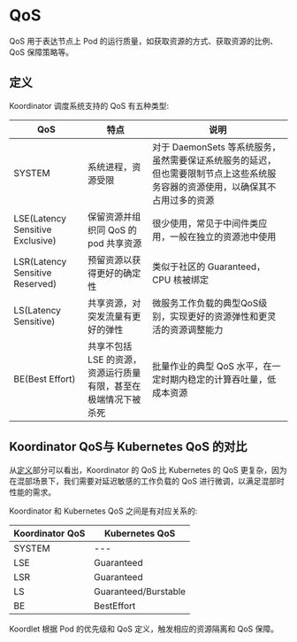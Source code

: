 # QoS

QoS 用于表达节点上 Pod 的运行质量，如获取资源的方式、获取资源的比例、QoS 保障策略等。

## 定义

Koordinator 调度系统支持的 QoS 有五种类型:

QoS | 特点 | 说明
--- | ---- | -------------
SYSTEM | 系统进程，资源受限 | 对于 DaemonSets 等系统服务，虽然需要保证系统服务的延迟，但也需要限制节点上这些系统服务容器的资源使用，以确保其不占用过多的资源
LSE(Latency Sensitive Exclusive) | 保留资源并组织同 QoS 的 pod 共享资源 | 很少使用，常见于中间件类应用，一般在独立的资源池中使用
LSR(Latency Sensitive Reserved) | 预留资源以获得更好的确定性 | 类似于社区的 Guaranteed，CPU 核被绑定
LS(Latency Sensitive) | 共享资源，对突发流量有更好的弹性 | 微服务工作负载的典型QoS级别，实现更好的资源弹性和更灵活的资源调整能力
BE(Best Effort) | 共享不包括 LSE 的资源，资源运行质量有限，甚至在极端情况下被杀死 | 批量作业的典型 QoS 水平，在一定时期内稳定的计算吞吐量，低成本资源

## Koordinator QoS与 Kubernetes QoS 的对比

从[定义](#定义)部分可以看出，Koordinator 的 QoS 比 Kubernetes 的 QoS 更复杂，因为在混部场景下，我们需要对延迟敏感的工作负载的 QoS 进行微调，以满足混部时性能的需求。

Koordinator 和 Kubernetes QoS 之间是有对应关系的:

Koordinator QoS | Kubernetes QoS
--------------- | --------------
SYSTEM  | ---
LSE | Guaranteed
LSR | Guaranteed
LS | Guaranteed/Burstable
BE | BestEffort

Koordlet 根据 Pod 的优先级和 QoS 定义，触发相应的资源隔离和 QoS 保障。
